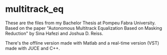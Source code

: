 # multitrack_eq

These are the files from my Bachelor Thesis at Pompeu Fabra University. Based on the paper "Autonomous Multitrack Equalization Based on
Masking Reduction" by Sina Hafezi and Joshua D. Reiss. 

There's the offline version made with Matlab and a real-time version (VST) made with JUCE and C++.
